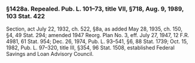 ### §1428a. Repealed. Pub. L. 101–73, title VII, §718, Aug. 9, 1989, 103 Stat. 422 ###

Section, act July 22, 1932, ch. 522, §8a, as added May 28, 1935, ch. 150, §4, 49 Stat. 294; amended 1947 Reorg. Plan No. 3, eff. July 27, 1947, 12 F.R. 4981, 61 Stat. 954; Dec. 26, 1974, Pub. L. 93–541, §6, 88 Stat. 1739; Oct. 15, 1982, Pub. L. 97–320, title III, §354, 96 Stat. 1508, established Federal Savings and Loan Advisory Council.
